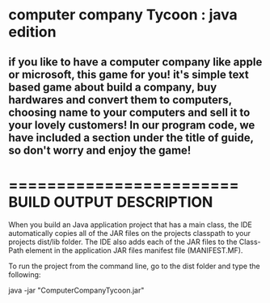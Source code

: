 # computer company Tycoon : java edition

## if you like to have a computer company like apple or microsoft, this game for you! it's simple text based game about build a company, buy hardwares and convert them to computers, choosing name to your computers and sell it to your lovely customers! In our program code, we have included a section under the title of guide, so don't worry and enjoy the game!

========================
BUILD OUTPUT DESCRIPTION
========================

When you build an Java application project that has a main class, the IDE
automatically copies all of the JAR
files on the projects classpath to your projects dist/lib folder. The IDE
also adds each of the JAR files to the Class-Path element in the application
JAR files manifest file (MANIFEST.MF).

To run the project from the command line, go to the dist folder and
type the following:

java -jar "ComputerCompanyTycoon.jar" 


